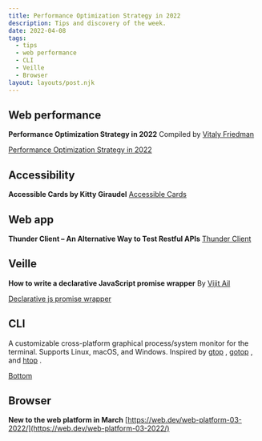 ```yaml
---
title: Performance Optimization Strategy in 2022
description: Tips and discovery of the week.
date: 2022-04-08
tags:
  - tips
  - web performance
  - CLI
  - Veille
  - Browser
layout: layouts/post.njk
---
```


## Web performance
**Performance Optimization Strategy in 2022**
Compiled by [Vitaly Friedman](https://www.smashingmagazine.com/)

[Performance Optimization Strategy in 2022](https://paper.dropbox.com/doc/Performance-Optimization-Strategy-in-2022-Addk8wccr1TuhKqzLW09b)

## Accessibility
**Accessible Cards by Kitty Giraudel**
  [Accessible Cards](https://kittygiraudel.com/2022/04/02/accessible-cards/)

## Web app
**Thunder Client – An Alternative Way to Test Restful APIs**
[Thunder Client](https://www.freecodecamp.org/news/thunder-client-for-vscode/)

## Veille
**How to write a declarative JavaScript promise wrapper**
By [Vijit Ail](https://blog.logrocket.com/author/vijitail/)

[Declarative js promise wrapper](https://blog.logrocket.com/write-declarative-javascript-promise-wrapper/)

## CLI
A customizable cross-platform graphical process/system monitor for the terminal.
Supports Linux, macOS, and Windows. Inspired by  [gtop](https://github.com/aksakalli/gtop) ,  [gotop](https://github.com/xxxserxxx/gotop) , and  [htop](https://github.com/htop-dev/htop/) .

[Bottom](https://github.com/ClementTsang/bottom)

## Browser

**New to the web platform in March**
[https://web.dev/web-platform-03-2022/](https://web.dev/web-platform-03-2022/)